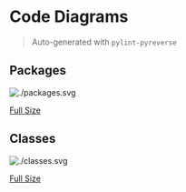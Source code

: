 # Code Diagrams

> Auto-generated with `pylint-pyreverse`

## Packages

![./packages.svg](./packages.svg)

[Full Size](./packages.svg)

## Classes

![./classes.svg](./classes.svg)

[Full Size](./classes.svg)
